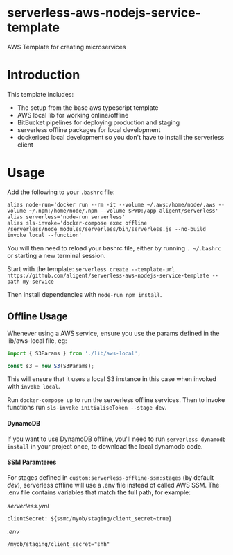 # serverless-aws-nodejs-service-template
AWS Template for creating microservices

# Introduction

This template includes:

- The setup from the base aws typescript template
- AWS local lib for working online/offline
- BitBucket pipelines for deploying production and staging
- serverless offline packages for local development
- dockerised local development so you don't have to install the serverless client

# Usage

Add the following to your `.bashrc` file:

```
alias node-run='docker run --rm -it --volume ~/.aws:/home/node/.aws --volume ~/.npm:/home/node/.npm --volume $PWD:/app aligent/serverless'
alias serverless='node-run serverless'
alias sls-invoke='docker-compose exec offline /serverless/node_modules/serverless/bin/serverless.js --no-build invoke local --function'
```

You will then need to reload your bashrc file, either by running `. ~/.bashrc` or starting a new terminal session.

Start with the template: `serverless create --template-url https://github.com/aligent/serverless-aws-nodejs-service-template --path my-service`

Then install dependencies with `node-run npm install`.

## Offline Usage

Whenever using a AWS service, ensure you use the params defined in the lib/aws-local file, eg:

```typescript
import { S3Params } from './lib/aws-local';

const s3 = new S3(S3Params);
```

This will ensure that it uses a local S3 instance in this case when invoked with `invoke local`.

Run `docker-compose up` to run the serverless offline services. Then to invoke functions 
run `sls-invoke initialiseToken --stage dev`.

#### DynamoDB ####

If you want to use DynamoDB offline, you'll need to run `serverless dynamodb install` in your project once, to
download the local dynamodb code.

#### SSM Paramteres ####

For stages defined in `custom:serverless-offline-ssm:stages` (by default _dev_), serverless offline will use 
a .env file instead of called AWS SSM. The .env file contains variables that match the full path, for example:


*serverless.yml*
```
clientSecret: ${ssm:/myob/staging/client_secret~true}
```


*.env*
```
/myob/staging/client_secret="shh"
```


